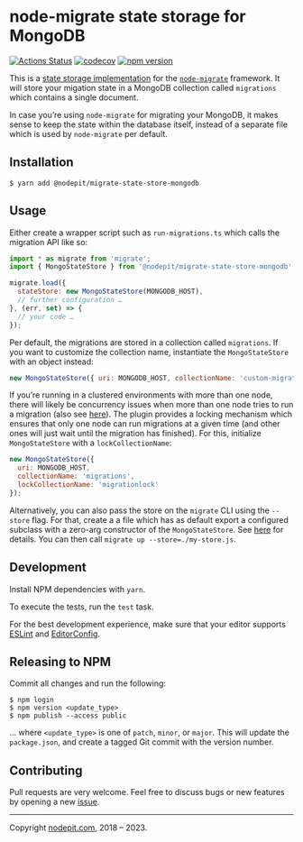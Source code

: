 # node-migrate state storage for MongoDB

[![Actions Status](https://github.com/NodePit/node-migrate-state-store-mongodb/workflows/CI/badge.svg)](https://github.com/NodePit/node-migrate-state-store-mongodb/actions)
[![codecov](https://codecov.io/gh/NodePit/node-migrate-state-store-mongodb/branch/master/graph/badge.svg)](https://codecov.io/gh/NodePit/node-migrate-state-store-mongodb)
[![npm version](https://badge.fury.io/js/%40nodepit%2Fmigrate-state-store-mongodb.svg)](https://badge.fury.io/js/%40nodepit%2Fmigrate-state-store-mongodb)

This is a [state storage implementation](https://github.com/tj/node-migrate#custom-state-storage) for the [`node-migrate`](https://github.com/tj/node-migrate) framework. It will store your migation state in a MongoDB collection called `migrations` which contains a single document.

In case you’re using `node-migrate` for migrating your MongoDB, it makes sense to keep the state within the database itself, instead of a separate file which is used by `node-migrate` per default.

## Installation

```shell
$ yarn add @nodepit/migrate-state-store-mongodb
```

## Usage

Either create a wrapper script such as `run-migrations.ts` which calls the migration API like so:

```javascript
import * as migrate from 'migrate';
import { MongoStateStore } from '@nodepit/migrate-state-store-mongodb';

migrate.load({
  stateStore: new MongoStateStore(MONGODB_HOST),
  // further configuration …
}, (err, set) => {
  // your code …
});
```

Per default, the migrations are stored in a collection called `migrations`. If you want to customize the collection name, instantiate the `MongoStateStore` with an object instead:


```javascript
new MongoStateStore({ uri: MONGODB_HOST, collectionName: 'custom-migrations-collection' });
```

If you’re running in a clustered environments with more than one node, there will likely be concurrency issues when more than one node tries to run a migration (also see [here](https://github.com/NodePit/node-migrate-state-store-mongodb/issues/30)). The plugin provides a locking mechanism which ensures that only one node can run migrations at a given time (and other ones will just wait until the migration has finished). For this, initialize `MongoStateStore` with a `lockCollectionName`:

```javascript
new MongoStateStore({
  uri: MONGODB_HOST,
  collectionName: 'migrations',
  lockCollectionName: 'migrationlock'
});
```

Alternatively, you can also pass the store on the `migrate` CLI using the `--store` flag. For that, create a a file which has as default export a configured subclass with a zero-arg constructor of the `MongoStateStore`. See [here](https://github.com/NodePit/node-migrate-state-store-mongodb/issues/9#issuecomment-658018332) for details. You can then call `migrate up --store=./my-store.js`.

## Development

Install NPM dependencies with `yarn`.

To execute the tests, run the `test` task.

For the best development experience, make sure that your editor supports [ESLint](https://eslint.org/docs/user-guide/integrations) and [EditorConfig](http://editorconfig.org).

## Releasing to NPM

Commit all changes and run the following:

```shell
$ npm login
$ npm version <update_type>
$ npm publish --access public
```

… where `<update_type>` is one of `patch`, `minor`, or `major`. This will update the `package.json`, and create a tagged Git commit with the version number.


## Contributing

Pull requests are very welcome. Feel free to discuss bugs or new features by opening a new [issue](https://github.com/NodePit/node-migrate-state-store-mongodb/issues).

- - -

Copyright [nodepit.com](https://nodepit.com), 2018 – 2023.
